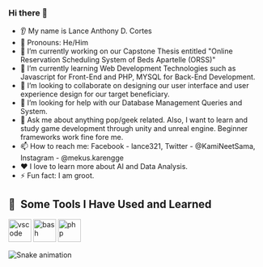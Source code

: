 ### Hi there 👋
* 👂 My name is Lance Anthony D. Cortes
* 👩 Pronouns: He/Him
* 🔭 I’m currently working on our Capstone Thesis entitled "Online Reservation Scheduling System of Beds Apartelle (ORSS)"
* 🌱 I’m currently learning Web Development Technologies such as Javascript for Front-End and PHP, MYSQL for Back-End Development.
* 🤝 I’m looking to collaborate on designing our user interface and user experience design for our target beneficiary.
* 🤔 I’m looking for help with our Database Management Queries and System.
* 💬 Ask me about anything pop/geek related. Also, I want to learn and study game development through unity and unreal engine. Beginner frameworks work fine fore me. 
* 📫 How to reach me: Facebook - lance321, Twitter - @KamiNeetSama, Instagram - @mekus.karengge
* ❤️ I love to learn more about AI and Data Analysis.
* ⚡ Fun fact: I am groot.

<h2> 🚀 &nbsp;Some Tools I Have Used and Learned</h2>
<p align="left">
<img src="https://cdn.jsdelivr.net/gh/devicons/devicon/icons/vscode/vscode-original.svg" alt="vscode" width="45" height="45"/>
<img src="https://cdn.jsdelivr.net/gh/devicons/devicon/icons/bash/bash-original.svg" alt="bash" width="45" height="45"/>
<img src="https://cdn.jsdelivr.net/gh/devicons/devicon/icons/php/php-original.svg" alt="php" width="45" height="45"/>
</p>

![Snake animation](https://github.com/thepiyushmalhotra/thepiyushmalhotra/blob/output/github-contribution-grid-snake.svg)
